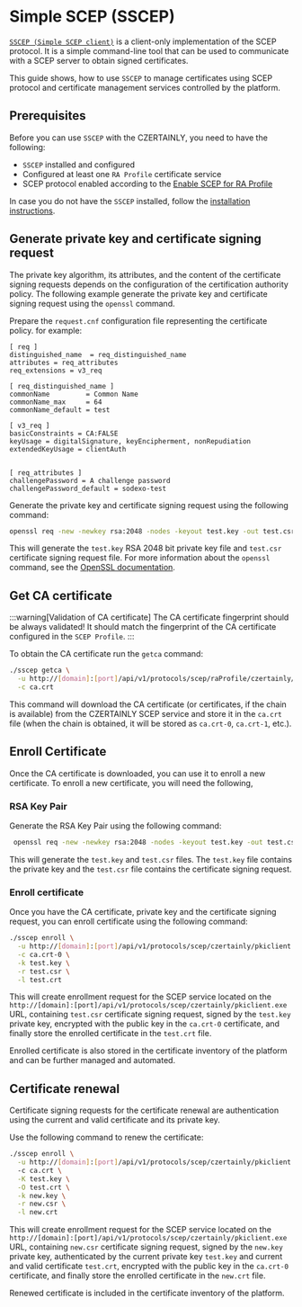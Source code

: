# Simple SCEP (SSCEP)

[`SSCEP (Simple SCEP client)`](https://github.com/certnanny/sscep) is a client-only implementation of the SCEP protocol. It is a simple command-line tool that can be used to communicate with a SCEP server to obtain signed certificates.

This guide shows, how to use `SSCEP` to manage certificates using SCEP protocol and certificate management services controlled by the platform.

## Prerequisites

Before you can use `SSCEP` with the CZERTAINLY, you need to have the following:
- `SSCEP` installed and configured
- Configured at least one `RA Profile` certificate service
- SCEP protocol enabled according to the [Enable SCEP for RA Profile](./enable-scep-ra-profile)

In case you do not have the `SSCEP` installed, follow the [installation instructions](https://github.com/certnanny/sscep).

## Generate private key and certificate signing request

The private key algorithm, its attributes, and the content of the certificate signing requests depends on the configuration of the certification authority policy. The following example generate the private key and certificate signing request using the `openssl` command.

Prepare the `request.cnf` configuration file representing the certificate policy. for example:

```
[ req ]
distinguished_name  = req_distinguished_name
attributes = req_attributes
req_extensions = v3_req

[ req_distinguished_name ]
commonName         = Common Name
commonName_max     = 64
commonName_default = test

[ v3_req ]
basicConstraints = CA:FALSE
keyUsage = digitalSignature, keyEncipherment, nonRepudiation
extendedKeyUsage = clientAuth


[ req_attributes ]
challengePassword = A challenge password
challengePassword_default = sodexo-test
```

Generate the private key and certificate signing request using the following command:

```bash
openssl req -new -newkey rsa:2048 -nodes -keyout test.key -out test.csr -config request.cnf
```

This will generate the `test.key` RSA 2048 bit private key file and `test.csr` certificate signing request file. For more information about the `openssl` command, see the [OpenSSL documentation](https://www.openssl.org/docs/).

## Get CA certificate

:::warning[Validation of CA certificate]
The CA certificate fingerprint should be always validated! It should match the fingerprint of the CA certificate configured in the `SCEP Profile`.
:::

To obtain the CA certificate run the `getca` command:

```bash
./sscep getca \
  -u http://[domain]:[port]/api/v1/protocols/scep/raProfile/czertainly/pkiclient.exe \
  -c ca.crt
```

This command will download the CA certificate (or certificates, if the chain is available) from the CZERTAINLY SCEP service and store it in the `ca.crt` file (when the chain is obtained, it will be stored as `ca.crt-0`, `ca.crt-1`, etc.).

## Enroll Certificate

Once the CA certificate is downloaded, you can use it to enroll a new certificate. To enroll a new certificate, you will need the following,

### RSA Key Pair

Generate the RSA Key Pair using the following command:

```bash
 openssl req -new -newkey rsa:2048 -nodes -keyout test.key -out test.csr
 ```

This will generate the `test.key` and `test.csr` files. The `test.key` file contains the private key and the `test.csr` file contains the certificate signing request.

### Enroll certificate

Once you have the CA certificate, private key and the certificate signing request, you can enroll certificate using the following command:

```bash
./sscep enroll \
  -u http://[domain]:[port]/api/v1/protocols/scep/czertainly/pkiclient.exe \
  -c ca.crt-0 \
  -k test.key \
  -r test.csr \
  -l test.crt
 ```

This will create enrollment request for the SCEP service located on the `http://[domain]:[port]/api/v1/protocols/scep/czertainly/pkiclient.exe` URL,  containing `test.csr` certificate signing request, signed by the `test.key` private key, encrypted with the public key in the `ca.crt-0` certificate, and finally store the enrolled certificate in the `test.crt` file.

Enrolled certificate is also stored in the certificate inventory of the platform and can be further managed and automated.

## Certificate renewal

Certificate signing requests for the certificate renewal are authentication using the current and valid certificate and its private key.

Use the following command to renew the certificate:

```bash
./sscep enroll \
  -u http://[domain]:[port]/api/v1/protocols/scep/czertainly/pkiclient.exe \ 
  -c ca.crt \
  -K test.key \
  -O test.crt \
  -k new.key \
  -r new.csr \
  -l new.crt
```

This will create enrollment request for the SCEP service located on the `http://[domain]:[port]/api/v1/protocols/scep/czertainly/pkiclient.exe` URL,  containing `new.csr` certificate signing request, signed by the `new.key` private key, authenticated by the current private key `test.key` and current and valid certificate `test.crt`, encrypted with the public key in the `ca.crt-0` certificate, and finally store the enrolled certificate in the `new.crt` file.

Renewed certificate is included in the certificate inventory of the platform.
